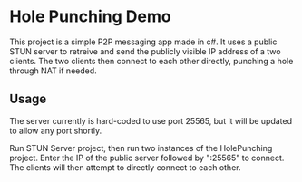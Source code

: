 # Hole Punching Demo

This project is a simple P2P messaging app made in c#. It uses a public STUN server to retreive and send the publicly visible IP address of a two clients. The two clients then connect to each other directly, punching a hole through NAT if needed.

## Usage
The server currently is hard-coded to use port 25565, but it will be updated to allow any port shortly.

Run STUN Server project, then run two instances of the HolePunching project. Enter the IP of the public server followed by ":25565" to connect. The clients will then attempt to directly connect to each other.